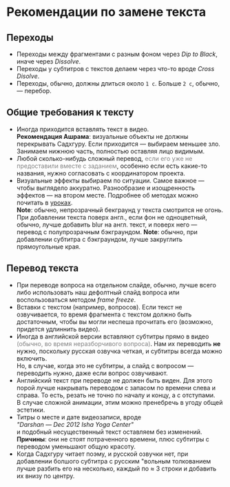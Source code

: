 # Рекомендации по замене текста

## Переходы

-   Переходы между фрагментами с разным фоном через _Dip to Black_, иначе через _Dissolve_.
-   Переходы у субтитров с текстов делаем через что-то вроде _Cross Disolve_.
-   Переходы, обычно, должны длиться около `1 с`. Больше `2 с`, обычно, — перебор.

## Общие требования к тексту

-   Иногда приходится вставлять текст в видео.  
     **Рекомендация Ашрама**: визуальные объекты не должны перекрывать Садхгуру. Если
    приходится — выбираем меньшее зло. Занимаем нижнюю часть, полностью оставляя лицо видимым.
-   Любой сколько-нибудь сложный перевод,
    <span style="color: gray;">если его уже не предоставили вместе с заданием</span>,
    особенно если есть какие-то названия, нужно согласовать с координатором проекта.
-   Визуальные эффекты выбираем по ситуации. Самое важное — чтобы
    выглядело аккуратно. Разнообразие и изощренность эффектов — на втором месте.
    Подробнее об методах можно почитать в [уроках](./text-translation-methods/).  
     **Note**: обычно, непрозрачный бекграунд у текста смотрится не огонь. При добавлении текста
    поверх англ., если фон не одноцветный, обычно, лучше добавить blur на англ. текст, и
    поверх него — перевод с полупрозрачным бэкграундом.
    **Note**: обычно, при добавлении субтитра с бэкграундом, лучше закруглить прямоугольные края.

## Перевод текста

-   При переводе вопроса на отдельном слайде, обычно, лучше всего либо использовать наш
    дефолтный слайд вопроса или воспользоваться методом _frame freeze_.
-   Вставки с текстом (например, вопросов). Если текст не озвучивается, то время фрагмента
    с текстом должно быть достаточным, чтобы вы могли неспеша прочитать
    его (возможно, придется удлиннить видео).
-   Иногда в английской версии вставляют субтитры прямо в видео
    <span style="color: gray;">(обычно, во время неразборчивого вопроса)</span>. Нам их
    переводить **не** нужно, поскольку русская озвучка четкая, и субтитры всегда можно включить.  
     Но, в случае, когда это не субтитры, а слайд с вопросом — переводить
    нужно, даже если вопрос озвучивают.
-   Английский текст при переводе не должен быть виден. Для этого порой
    лучше накрывать переводом с запасом по времени слева и справа. То есть,
    резать не точно по началу и концу, а с отступами.  
     В случае сложной анимации, этим можно пренебречь в угоду общей эстетики.
-   Титры о месте и дате видеозаписи, вроде  
     _"Darshan — Dec 2012 Isha Yoga Center"_  
     и подобный несущественный текст оставляем без изменений.  
     **Причины**: они не стоят потраченного времени, плюс субтитры с переводом уменьшают общую красоту.
-   Когда Садхгуру читает поэму, и русской озвучки нет, при добавлении болшого
    субтитра с русским "вольным толкованием лучше разбить его на несколько, каждый
    по ≈ 3 строки и добавить их внизу по центру.
